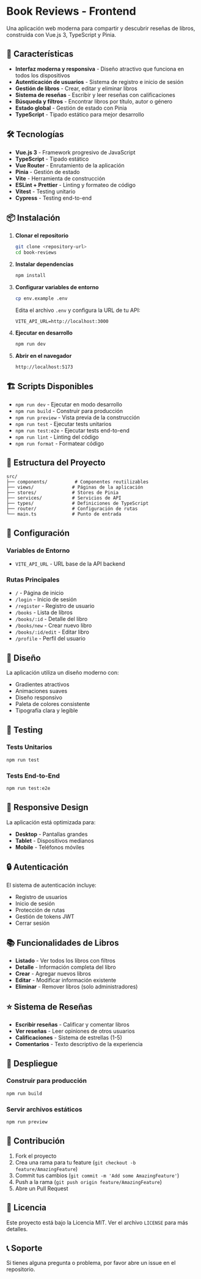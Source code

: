 # Book Reviews - Frontend

Una aplicación web moderna para compartir y descubrir reseñas de libros, construida con Vue.js 3, TypeScript y Pinia.

## 🚀 Características

- **Interfaz moderna y responsiva** - Diseño atractivo que funciona en todos los dispositivos
- **Autenticación de usuarios** - Sistema de registro e inicio de sesión
- **Gestión de libros** - Crear, editar y eliminar libros
- **Sistema de reseñas** - Escribir y leer reseñas con calificaciones
- **Búsqueda y filtros** - Encontrar libros por título, autor o género
- **Estado global** - Gestión de estado con Pinia
- **TypeScript** - Tipado estático para mejor desarrollo

## 🛠️ Tecnologías

- **Vue.js 3** - Framework progresivo de JavaScript
- **TypeScript** - Tipado estático
- **Vue Router** - Enrutamiento de la aplicación
- **Pinia** - Gestión de estado
- **Vite** - Herramienta de construcción
- **ESLint + Prettier** - Linting y formateo de código
- **Vitest** - Testing unitario
- **Cypress** - Testing end-to-end

## 📦 Instalación

1. **Clonar el repositorio**
   ```bash
   git clone <repository-url>
   cd book-reviews
   ```

2. **Instalar dependencias**
   ```bash
   npm install
   ```

3. **Configurar variables de entorno**
   ```bash
   cp env.example .env
   ```
   
   Edita el archivo `.env` y configura la URL de tu API:
   ```
   VITE_API_URL=http://localhost:3000
   ```

4. **Ejecutar en desarrollo**
   ```bash
   npm run dev
   ```

5. **Abrir en el navegador**
   ```
   http://localhost:5173
   ```

## 🏗️ Scripts Disponibles

- `npm run dev` - Ejecutar en modo desarrollo
- `npm run build` - Construir para producción
- `npm run preview` - Vista previa de la construcción
- `npm run test` - Ejecutar tests unitarios
- `npm run test:e2e` - Ejecutar tests end-to-end
- `npm run lint` - Linting del código
- `npm run format` - Formatear código

## 📁 Estructura del Proyecto

```
src/
├── components/          # Componentes reutilizables
├── views/              # Páginas de la aplicación
├── stores/             # Stores de Pinia
├── services/           # Servicios de API
├── types/              # Definiciones de TypeScript
├── router/             # Configuración de rutas
└── main.ts             # Punto de entrada
```

## 🔧 Configuración

### Variables de Entorno

- `VITE_API_URL` - URL base de la API backend

### Rutas Principales

- `/` - Página de inicio
- `/login` - Inicio de sesión
- `/register` - Registro de usuario
- `/books` - Lista de libros
- `/books/:id` - Detalle del libro
- `/books/new` - Crear nuevo libro
- `/books/:id/edit` - Editar libro
- `/profile` - Perfil del usuario

## 🎨 Diseño

La aplicación utiliza un diseño moderno con:
- Gradientes atractivos
- Animaciones suaves
- Diseño responsivo
- Paleta de colores consistente
- Tipografía clara y legible

## 🧪 Testing

### Tests Unitarios
```bash
npm run test
```

### Tests End-to-End
```bash
npm run test:e2e
```

## 📱 Responsive Design

La aplicación está optimizada para:
- **Desktop** - Pantallas grandes
- **Tablet** - Dispositivos medianos
- **Mobile** - Teléfonos móviles

## 🔒 Autenticación

El sistema de autenticación incluye:
- Registro de usuarios
- Inicio de sesión
- Protección de rutas
- Gestión de tokens JWT
- Cerrar sesión

## 📚 Funcionalidades de Libros

- **Listado** - Ver todos los libros con filtros
- **Detalle** - Información completa del libro
- **Crear** - Agregar nuevos libros
- **Editar** - Modificar información existente
- **Eliminar** - Remover libros (solo administradores)

## ⭐ Sistema de Reseñas

- **Escribir reseñas** - Calificar y comentar libros
- **Ver reseñas** - Leer opiniones de otros usuarios
- **Calificaciones** - Sistema de estrellas (1-5)
- **Comentarios** - Texto descriptivo de la experiencia

## 🚀 Despliegue

### Construir para producción
```bash
npm run build
```

### Servir archivos estáticos
```bash
npm run preview
```

## 🤝 Contribución

1. Fork el proyecto
2. Crea una rama para tu feature (`git checkout -b feature/AmazingFeature`)
3. Commit tus cambios (`git commit -m 'Add some AmazingFeature'`)
4. Push a la rama (`git push origin feature/AmazingFeature`)
5. Abre un Pull Request

## 📄 Licencia

Este proyecto está bajo la Licencia MIT. Ver el archivo `LICENSE` para más detalles.

## 📞 Soporte

Si tienes alguna pregunta o problema, por favor abre un issue en el repositorio.
